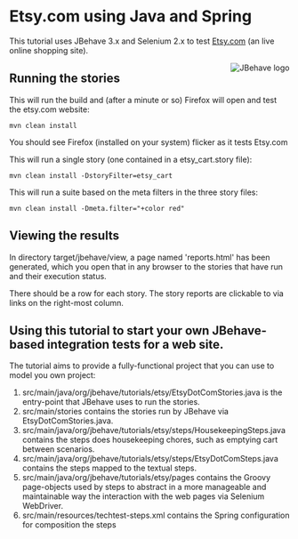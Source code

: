 # Etsy.com using Java and Spring

This tutorial uses JBehave 3.x and Selenium 2.x to test [Etsy.com](http://etsy.com) (an live online shopping site).

<img src="http://jbehave.org/reference/preview/images/jbehave-logo.png" alt="JBehave logo" align="right" />

## Running the stories

This will run the build and (after a minute or so) Firefox will open and test the etsy.com website:

    mvn clean install 

You should see Firefox (installed on your system) flicker as it tests Etsy.com

This will run a single story (one contained in a etsy_cart.story file):

    mvn clean install -DstoryFilter=etsy_cart

This will run a suite based on the meta filters in the three story files:

    mvn clean install -Dmeta.filter="+color red"

## Viewing the results

In directory target/jbehave/view, a page named 'reports.html' has been generated, which you open that in any browser to the stories that have run and their execution status.

There should be a row for each story.  The story reports are clickable to via links on the right-most column.

## Using this tutorial to start your own JBehave-based integration tests for a web site.

The tutorial aims to provide a fully-functional project that you can use to model you own project:

1. src/main/java/org/jbehave/tutorials/etsy/EtsyDotComStories.java is the entry-point that JBehave uses to run the stories. 
2. src/main/stories contains the stories run by JBehave via EtsyDotComStories.java.
3. src/main/java/org/jbehave/tutorials/etsy/steps/HousekeepingSteps.java contains the steps does housekeeping chores, such as emptying cart between scenarios. 
4. src/main/java/org/jbehave/tutorials/etsy/steps/EtsyDotComSteps.java contains the steps mapped to the textual steps.
5. src/main/java/org/jbehave/tutorials/etsy/pages contains the Groovy page-objects used by steps to abstract in a more manageable and maintainable way the interaction with the web pages via Selenium WebDriver.
6. src/main/resources/techtest-steps.xml contains the Spring configuration for composition the steps


